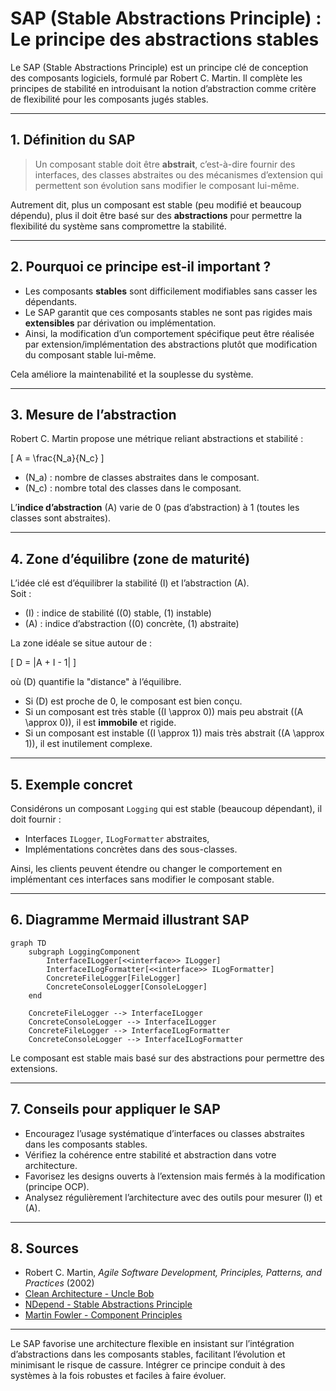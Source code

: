# SAP (Stable Abstractions Principle) : Le principe des abstractions stables

Le SAP (Stable Abstractions Principle) est un principe clé de conception des composants logiciels, formulé par Robert C. Martin. Il complète les principes de stabilité en introduisant la notion d’abstraction comme critère de flexibilité pour les composants jugés stables.

---

## 1. Définition du SAP

> Un composant stable doit être **abstrait**, c’est-à-dire fournir des interfaces, des classes abstraites ou des mécanismes d’extension qui permettent son évolution sans modifier le composant lui-même.

Autrement dit, plus un composant est stable (peu modifié et beaucoup dépendu), plus il doit être basé sur des **abstractions** pour permettre la flexibilité du système sans compromettre la stabilité.

---

## 2. Pourquoi ce principe est-il important ?

- Les composants **stables** sont difficilement modifiables sans casser les dépendants.
- Le SAP garantit que ces composants stables ne sont pas rigides mais **extensibles** par dérivation ou implémentation.
- Ainsi, la modification d’un comportement spécifique peut être réalisée par extension/implémentation des abstractions plutôt que modification du composant stable lui-même.
  
Cela améliore la maintenabilité et la souplesse du système.

---

## 3. Mesure de l’abstraction

Robert C. Martin propose une métrique reliant abstractions et stabilité :

\[
A = \frac{N_a}{N_c}
\]

- \(N_a\) : nombre de classes abstraites dans le composant.
- \(N_c\) : nombre total des classes dans le composant.

L’**indice d’abstraction** \(A\) varie de 0 (pas d’abstraction) à 1 (toutes les classes sont abstraites).

---

## 4. Zone d’équilibre (zone de maturité)

L’idée clé est d’équilibrer la stabilité \(I\) et l’abstraction \(A\).  
Soit :

- \(I\) : indice de stabilité (\(0\) stable, \(1\) instable)
- \(A\) : indice d’abstraction (\(0\) concrète, \(1\) abstraite)

La zone idéale se situe autour de :

\[
D = |A + I - 1|
\]

où \(D\) quantifie la "distance" à l’équilibre.

- Si \(D\) est proche de 0, le composant est bien conçu.
- Si un composant est très stable (\(I \approx 0\)) mais peu abstrait (\(A \approx 0\)), il est **immobile** et rigide.
- Si un composant est instable (\(I \approx 1\)) mais très abstrait (\(A \approx 1\)), il est inutilement complexe.

---

## 5. Exemple concret

Considérons un composant `Logging` qui est stable (beaucoup dépendant), il doit fournir :

- Interfaces `ILogger`, `ILogFormatter` abstraites,
- Implémentations concrètes dans des sous-classes.

Ainsi, les clients peuvent étendre ou changer le comportement en implémentant ces interfaces sans modifier le composant stable.

---

## 6. Diagramme Mermaid illustrant SAP

```mermaid
graph TD
    subgraph LoggingComponent
        InterfaceILogger[<<interface>> ILogger]
        InterfaceILogFormatter[<<interface>> ILogFormatter]
        ConcreteFileLogger[FileLogger]
        ConcreteConsoleLogger[ConsoleLogger]
    end

    ConcreteFileLogger --> InterfaceILogger
    ConcreteConsoleLogger --> InterfaceILogger
    ConcreteFileLogger --> InterfaceILogFormatter
    ConcreteConsoleLogger --> InterfaceILogFormatter
```

Le composant est stable mais basé sur des abstractions pour permettre des extensions.

---

## 7. Conseils pour appliquer le SAP

- Encouragez l’usage systématique d’interfaces ou classes abstraites dans les composants stables.
- Vérifiez la cohérence entre stabilité et abstraction dans votre architecture.
- Favorisez les designs ouverts à l’extension mais fermés à la modification (principe OCP).
- Analysez régulièrement l’architecture avec des outils pour mesurer \(I\) et \(A\).

---

## 8. Sources

- Robert C. Martin, *Agile Software Development, Principles, Patterns, and Practices* (2002)  
- [Clean Architecture - Uncle Bob](https://blog.cleancoder.com/uncle-bob/2012/08/13/the-component-principles.html)  
- [NDepend - Stable Abstractions Principle](https://www.ndepend.com/docs/component-stability-metrics)  
- [Martin Fowler - Component Principles](https://martinfowler.com/articles/components.html)  

---

Le SAP favorise une architecture flexible en insistant sur l’intégration d’abstractions dans les composants stables, facilitant l’évolution et minimisant le risque de cassure. Intégrer ce principe conduit à des systèmes à la fois robustes et faciles à faire évoluer.